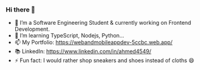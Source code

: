 ### Hi there 👋

- 🔭 I’m a Software Engineering Student & currently working on Frontend Development.
- 🌱 I’m learning TypeScript, Nodejs, Python...
- 📫 My Portfolio: https://webandmobileappdev-5ccbc.web.app/
- 📚 LinkedIn: https://www.linkedin.com/in/ahmed4549/
- ⚡ Fun fact: I would rather shop sneakers and shoes instead of cloths 😄
